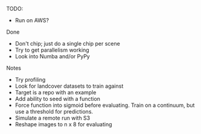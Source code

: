 TODO:
- Run on AWS?

Done
- Don't chip; just do a single chip per scene
- Try to get parallelism working
- Look into Numba and/or PyPy

Notes
- Try profiling
- Look for landcover datasets to train against
- Target is a repo with an example
- Add ability to seed with a function
- Force function into sigmoid before evaluating. Train on a continuum, but use a threshold for predictions.
- Simulate a remote run with S3
- Reshape images to n x 8 for evaluating
